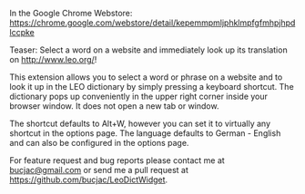 In the Google Chrome Webstore: https://chrome.google.com/webstore/detail/kepemmpmljphklmpfgfmhpjhpdlccpke

Teaser:
Select a word on a website and immediately look up its translation on http://www.leo.org/!

This extension allows you to select a word or phrase on a website and to look it up in the LEO dictionary by simply pressing a keyboard shortcut. The dictionary pops up conveniently in the upper right corner inside your browser window. It does not open a new tab or window.

The shortcut defaults to Alt+W, however you can set it to virtually any shortcut in the options page. The language defaults to German - English and can also be configured in the options page.

For feature request and bug reports please contact me at bucjac@gmail.com or send me a pull request at https://github.com/bucjac/LeoDictWidget.
